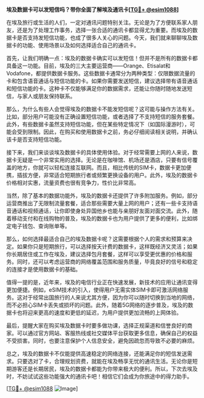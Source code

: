 **埃及数据卡可以发短信吗？带你全面了解埃及通讯卡[[TG💪+ @esim1088](https://t.me/s/esim1088)]**

在埃及旅行或生活的人们，一定对通讯问题特别关注。无论是为了方便联系家人朋友，还是为了处理工作事务，选择一张合适的通讯卡都显得尤为重要。而埃及的数据卡是否支持发短信功能，也成了很多人关心的问题。今天，我们就来聊聊埃及数据卡的功能、使用场景以及如何选择适合自己的通讯卡。

首先，让我们明确一点：埃及的数据卡确实可以发短信！但并不是所有的数据卡都具备这一功能。目前，埃及的三大主要运营商——Orange、Etisalat和Vodafone，都提供数据卡服务。这些数据卡通常分为两种类型：仅限数据流量的卡和包含语音通话与短信功能的卡。如果你需要发送短信，建议选择带有语音通话和短信功能的卡。这种卡不仅能够满足你的数据需求，还能让你随时随地发送短信，与家人或朋友保持联系。

那么，为什么有些人会觉得埃及的数据卡不能发短信呢？这可能与操作方法有关。比如，部分用户可能没有正确设置短信功能，或者选择了不支持短信的服务套餐。此外，有些数据卡虽然支持短信功能，但在某些特定情况下（如国际漫游时），可能会受到限制。因此，在购买和使用数据卡之前，务必仔细阅读相关说明，并确认该卡是否支持短信功能。

接下来，我们来谈谈埃及数据卡的具体使用体验。对于经常需要上网的人来说，数据卡无疑是一个非常实用的选择。无论是在咖啡馆、机场还是酒店，只要有信号覆盖的地方，你就可以轻松连接互联网。而且，相比传统的SIM卡，数据卡更加便携，插拔方便，非常适合短期旅行者或频繁更换设备的用户。此外，埃及的数据卡价格相对实惠，流量资费也很有竞争力，性价比非常高。

当然，除了基本的数据功能外，埃及的数据卡还提供了许多附加服务。例如，部分运营商推出了无限制流量套餐，适合那些需要大量上网的用户；还有一些卡支持语音通话和视频通话，让你即使身处异国他乡也能与亲朋好友面对面交流。此外，随着移动支付和在线购物的普及，埃及的数据卡也为用户提供了更多的便利，比如绑定电子钱包、查询账单等。

那么，如何选择最适合自己的埃及数据卡呢？这需要根据个人的需求和预算来决定。如果你只是短期旅行，可以选择按天计费的数据卡，这样既经济又灵活；如果你长期居住或工作在埃及，建议选择包月套餐，这样可以享受更优惠的价格和服务。同时，还可以考虑运营商的网络覆盖范围和服务质量，毕竟良好的信号和稳定的连接才是使用数据卡的基础。

值得一提的是，近年来，埃及的电信行业正在快速发展，新技术的应用让通讯变得更加便捷。例如，eSIM技术的引入，使得用户无需实体SIM卡即可激活网络服务。这对于经常出国旅行的人来说尤其方便，因为你可以随时切换到当地的网络，而不必担心SIM卡丢失或损坏的问题。此外，随着5G网络的逐步普及，埃及的数据卡也将迎来更高的速度和更低的延迟，为用户提供更加流畅的上网体验。

最后，提醒大家在购买埃及数据卡时要多做功课，选择正规渠道和信誉良好的商家。可以通过官方网站、客服热线或社交媒体平台获取更多信息，确保自己的权益不受损害。同时，也要注意保护个人信息安全，避免因疏忽而导致不必要的麻烦。

总之，埃及的数据卡不仅能提供高速稳定的网络连接，还能满足你的短信发送需求。只要选对了卡，合理规划资费，就能在埃及畅享无忧的通讯生活。无论你是短期游客还是长期居民，埃及的数据卡都能为你带来极大的便利。所以，下次去埃及时，不妨试试这些功能强大的通讯卡吧！相信它们会成为你旅途中的得力助手。

[[TG💪+ @esim1088](https://t.me/s/esim1088) ![Image](https://i.postimg.cc/4NQfJmqS/Snipaste-2025-05-13-00-14-12.png)]